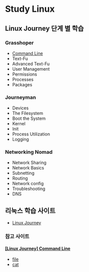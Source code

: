 # Study Linux
## Linux Journey 단계 별 학습
### Grasshoper
- [Command Line](https://github.com/KangBokyeong/Study_Linux/blob/master/Grasshoper/%5BLinux%20Journey%5D%20Command%20Line.md)
- Text-Fu
- Advanced Text-Fu
- User Management
- Permissions
- Processes
- Packages

### Journeyman
- Devices
- The Filesystem
- Boot the System
- Kernel
- Init
- Process Utilization
- Logging

### Networking Nomad
- Network Sharing
- Network Basics
- Subnetting
- Routing
- Network config
- Troubleshooting
- DNS

## 리눅스 학습 사이트
- [Linux Journey](https://linuxjourney.com/)
### 참고 사이트
#### [[Linux Journey] Command Line](https://github.com/KangBokyeong/Study_Linux/blob/master/Grasshoper/%5BLinux%20Journey%5D%20Command%20Line.md)
- [file](https://korbillgates.tistory.com/161)
- [cat](http://www.incodom.kr/Linux/%EA%B8%B0%EB%B3%B8%EB%AA%85%EB%A0%B9%EC%96%B4/cat)
